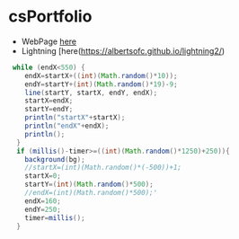 # csPortfolio

* WebPage [here](https://albertsofc.github.io/lightning2/)
* Lightning [here(https://albertsofc.github.io/lightning2/)

```Java
 while (endX<550) {
    endX=startX+((int)(Math.random()*10));
    endY=startY+(int)(Math.random()*19)-9;
    line(startY, startX, endY, endX);
    startX=endX;
    startY=endY;
    println("startX"+startX);
    println("endX"+endX);
    println();
  }
  if (millis()-timer>=((int)(Math.random()*1250)+250)){
    background(bg);
    //startX=(int)(Math.random()*(-500))+1;
    startX=0;
    startY=(int)(Math.random()*500);
    //endX=(int)(Math.random()*500);'
    endX=160;
    endY=250;
    timer=millis();
  }

```
